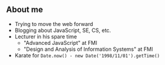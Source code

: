 ## About me

* Trying to move the web forward
* Blogging about JavaScript, SE, CS, etc.
* Lecturer in his spare time
  * "Advanced JavaScript" at FMI
  * "Design and Analysis of Information Systems" at FMI
* Karate for `Date.now() - new Date('1998/11/01').getTime()`

